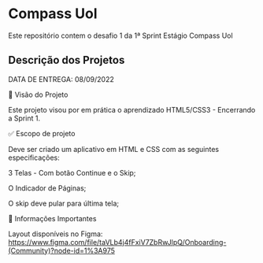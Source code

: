 <h1>Compass Uol</h1>


Este repositório contem o desafio 1 da 1ª Sprint Estágio Compass Uol

      
<h2>Descrição dos Projetos</h2>
  
 
DATA DE ENTREGA: 08/09/2022

🎯 Visão do Projeto

Este projeto visou por em prática o aprendizado HTML5/CSS3 -  Encerrando a Sprint 1.


✅ Escopo de projeto


Deve ser criado um aplicativo em HTML e CSS com as seguintes especificações:

3 Telas - Com botão Continue e o Skip;

O Indicador de Páginas;

O skip deve pular para última tela;


🚨 Informações Importantes

Layout disponíveis no Figma: https://www.figma.com/file/taVLb4j4fFxiV7ZbRwJlpQ/Onboarding-(Community)?node-id=1%3A975
